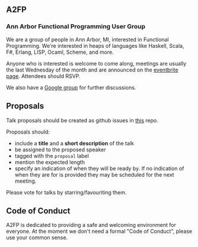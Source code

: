## A2FP

### Ann Arbor Functional Programming User Group

We are a group of people in Ann Arbor, MI, interested in Functional Programming. We're interested in heaps of languages like Haskell, Scala, F#, Erlang, LISP, Ocaml, Scheme, and more.

Anyone who is interested is welcome to come along, meetings are usually the last Wednesday of the month and are announced on the [eventbrite page](https://www.eventbrite.com.au/o/a2-fp-13580684967). Attendees should RSVP.

We also have a [Google group](https://groups.google.com/d/forum/a2fp) for further discussions.



## Proposals

Talk proposals should be created as github issues in [this](https://github.com/A2FP/a2fp/issues) repo.

Proposals should:
* include a **title** and a **short description** of the talk
* be assigned to the proposed speaker
* tagged with the `proposal` label
* mention the expected length
* specify an indication of when they will be ready by. If no indication of when they are for is provided they may be scheduled for the next meeting.

Please vote for talks by starring/favouriting them.



## Code of Conduct

A2FP is dedicated to providing a safe and welcoming environment for everyone. At the moment we don't need a formal "Code of Conduct", please use your common sense.
